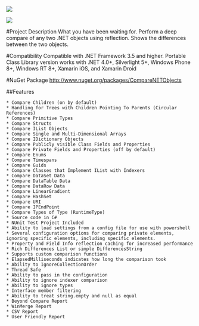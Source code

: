 [<img src="https://github.com/GregFinzer/comparenetobjects/blob/master/logo.png">](http://www.kellermansoftware.com)

[<img src="https://github.com/GregFinzer/comparenetobjects/blob/master/PoweredByNDepend.png">](http://www.ndepend.com)

#Project Description
What you have been waiting for. Perform a deep compare of any two .NET objects using reflection. Shows the differences between the two objects.

#Compatibility
Compatible with .NET Framework 3.5 and higher. Portable Class Library version works with .NET 4.0+, Silverlight 5+, Windows Phone 8+, Windows RT 8+, Xamarin iOS, and Xamarin Droid

#NuGet Package
http://www.nuget.org/packages/CompareNETObjects

##Features

    * Compare Children (on by default)
    * Handling for Trees with Children Pointing To Parents (Circular References)
    * Compare Primitive Types
    * Compare Structs
    * Compare IList Objects
    * Compare Single and Multi-Dimensional Arrays
    * Compare IDictionary Objects
    * Compare Publicly visible Class Fields and Properties
    * Compare Private Fields and Properties (off by default)
    * Compare Enums
    * Compare Timespans
    * Compare Guids
    * Compare Classes that Implement IList with Indexers
    * Compare DataSet Data
    * Compare DataTable Data
    * Compare DataRow Data
    * Compare LinearGradient
    * Compare HashSet
    * Compare URI
    * Compare IPEndPoint
    * Compare Types of Type (RuntimeType)
    * Source code in C#
    * NUnit Test Project Included
    * Ability to load settings from a config file for use with powershell
    * Several configuration options for comparing private elements, ignoring specific elements, including specific elements.
    * Property and Field Info reflection caching for increased performance
    * Rich Differences List or simple DifferencesString
    * Supports custom comparison functions
    * ElapsedMilliseconds indicates how long the comparison took
    * Ability to IgnoreCollectionOrder
    * Thread Safe
    * Ability to pass in the configuration
    * Ability to ignore indexer comparison
    * Ability to ignore types
    * Interface member filtering
    * Ability to treat string.empty and null as equal
    * Beyond Compare Report
    * WinMerge Report
    * CSV Report
    * User Friendly Report 
